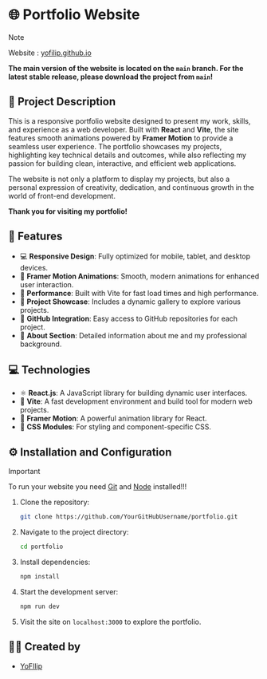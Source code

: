 # 🌐 Portfolio Website
> [!NOTE]  
> Website : [yofilip.github.io](https://yofilip.github.io/PortfolioWebsite/)
> 
> **The main version of the website is located on the `main` branch. For the latest stable release, please download the project from `main`!**

## 📝 Project Description
This is a responsive portfolio website designed to present my work, skills, and experience as a web developer. Built with **React** and **Vite**, the site features smooth animations powered by **Framer Motion** to provide a seamless user experience. The portfolio showcases my projects, highlighting key technical details and outcomes, while also reflecting my passion for building clean, interactive, and efficient web applications.

The website is not only a platform to display my projects, but also a personal expression of creativity, dedication, and continuous growth in the world of front-end development.

**Thank you for visiting my portfolio!**

## 🌟 Features
- 💻 **Responsive Design**: Fully optimized for mobile, tablet, and desktop devices.
- 🌈 **Framer Motion Animations**: Smooth, modern animations for enhanced user interaction.
- 🚀 **Performance**: Built with Vite for fast load times and high performance.
- 📂 **Project Showcase**: Includes a dynamic gallery to explore various projects.
- 🔗 **GitHub Integration**: Easy access to GitHub repositories for each project.
- 📝 **About Section**: Detailed information about me and my professional background.

## 💻 Technologies
- ⚛️ **React.js**: A JavaScript library for building dynamic user interfaces.
- 🚀 **Vite**: A fast development environment and build tool for modern web projects.
- 🎥 **Framer Motion**: A powerful animation library for React.
- 🎨 **CSS Modules**: For styling and component-specific CSS.

## ⚙️ Installation and Configuration
> [!IMPORTANT]  
> To run your website you need [Git](https://git-scm.com/downloads) and [Node](https://nodejs.org/en) installed!!!
1. Clone the repository:
   
   ```bash
   git clone https://github.com/YourGitHubUsername/portfolio.git
   ```
2. Navigate to the project directory:
   
   ```bash
   cd portfolio
   ```
3. Install dependencies:
   
   ```bash
   npm install
   ```
4. Start the development server:
   
   ```bash
   npm run dev
   ```
9. Visit the site on `localhost:3000` to explore the portfolio.

## 👨‍💻 Created by
- [YoFIlip](https://github.com/YoFilip)
